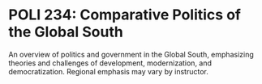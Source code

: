 # POLI 234: Comparative Politics of the Global South

An overview of politics and government in the Global South, emphasizing theories and challenges of development, modernization, and democratization. Regional emphasis may vary by instructor.